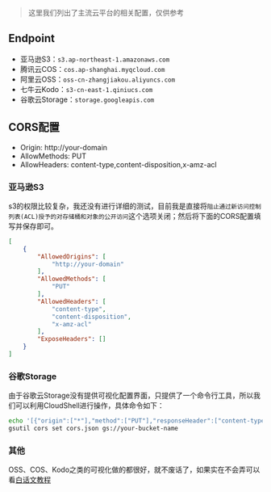 > 这里我们列出了主流云平台的相关配置，仅供参考

## Endpoint

- 亚马逊S3：`s3.ap-northeast-1.amazonaws.com`
- 腾讯云COS：`cos.ap-shanghai.myqcloud.com`
- 阿里云OSS：`oss-cn-zhangjiakou.aliyuncs.com`
- 七牛云Kodo：`s3-cn-east-1.qiniucs.com`
- 谷歌云Storage：`storage.googleapis.com`

## CORS配置

- Origin: http://your-domain
- AllowMethods: PUT
- AllowHeaders: content-type,content-disposition,x-amz-acl

### 亚马逊S3
s3的权限比较复杂，我还没有进行详细的测试，目前我是直接将`阻止通过新访问控制列表(ACL)授予的对存储桶和对象的公开访问`这个选项关闭；然后将下面的CORS配置填写并保存即可。
```json
[
    {
        "AllowedOrigins": [
            "http://your-domain"
        ],
        "AllowedMethods": [
            "PUT"
        ],
        "AllowedHeaders": [
            "content-type",
            "content-disposition",
            "x-amz-acl"
        ],
        "ExposeHeaders": []
    }
]
```

### 谷歌Storage
由于谷歌云Storage没有提供可视化配置界面，只提供了一个命令行工具，所以我们可以利用CloudShell进行操作，具体命令如下：
```bash
echo '[{"origin":["*"],"method":["PUT"],"responseHeader":["content-type","content-disposition","x-amz-acl"]}]' > cors.json
gsutil cors set cors.json gs://your-bucket-name
```

### 其他
OSS、COS、Kodo之类的可视化做的都很好，就不废话了，如果实在不会弄可以看[白话文教程](/zh-cn/vernacular)